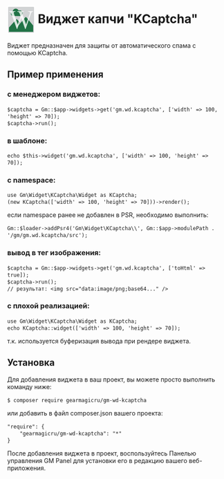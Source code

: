 # <img src="https://raw.githubusercontent.com/gearmagicru/gm-wd-kcaptcha/refs/heads/main/assets/images/icon.svg" width="64px" height="64px" align="absmiddle"> Виджет капчи "KCaptcha"

Виджет предназначен для защиты от автоматического спама с помощью KCaptcha.

## Пример применения
### с менеджером виджетов:
```
$captcha = Gm::$app->widgets->get('gm.wd.kcaptcha', ['width' => 100, 'height' => 70]);
$captcha->run();
```
### в шаблоне:
```
echo $this->widget('gm.wd.kcaptcha', ['width' => 100, 'height' => 70]);
```
### с namespace:
```
use Gm\Widget\KCaptcha\Widget as KCaptcha;
(new KCaptcha(['width' => 100, 'height' => 70]))->render();
```
если namespace ранее не добавлен в PSR, необходимо выполнить:
```
Gm::$loader->addPsr4('Gm\Widget\KCaptcha\\', Gm::$app->modulePath . '/gm/gm.wd.kcaptcha/src');
```
### вывод в тег изображения:
```
$captcha = Gm::$app->widgets->get('gm.wd.kcaptcha', ['toHtml' => true]);
$captcha->run();
// результат: <img src="data:image/png;base64..." />
```
### с плохой реализацией:
```
use Gm\Widget\KCaptcha\Widget as KCaptcha;
echo KCaptcha::widget(['width' => 100, 'height' => 70]);
```
т.к. используется буферизация вывода при рендере виджета. 

## Установка

Для добавления виджета в ваш проект, вы можете просто выполнить команду ниже:

```
$ composer require gearmagicru/gm-wd-kcaptcha
```

или добавить в файл composer.json вашего проекта:
```
"require": {
    "gearmagicru/gm-wd-kcaptcha": "*"
}
```

После добавления виджета в проект, воспользуйтесь Панелью управления GM Panel для установки его в редакцию вашего веб-приложения.